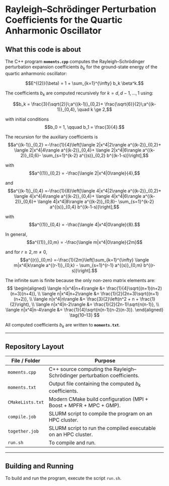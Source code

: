 # Rayleigh–Schrödinger Perturbation Coefficients for the Quartic Anharmonic Oscillator

## What this code is about

The C++ program **`moments.cpp`** computes the Rayleigh–Schrödinger perturbation expansion coefficients $b_k$ for the ground-state energy of the quartic anharmonic oscillator:

$$E^{(2)}(\beta) = 1 + \sum_{k=1}^{\infty} b_k \beta^k.$$

The coefficients $b_k$ are computed recursively for $k = d, d-1, \dots, 1$ using:

$$b_k = \frac{3}{\sqrt{2}}\;a^{(k-1)}_{0,2}+ \frac{\sqrt{6}}{2}\;a^{(k-1)}_{0,4}, \quad k \ge 2,$$

with initial conditions
$$b_0 = 1, \qquad b_1 = \frac{3}{4}.$$

The recursion for the auxiliary coefficients is
$$a^{(k-1)}_{0,2} =-\frac{1}{4}\left[\langle 2|x^4|2\rangle a^{(k-2)}_{0,2}+ \langle 2|x^4|4\rangle a^{(k-2)}_{0,4}+ \langle 2|x^4|6\rangle a^{(k-2)}_{0,6}- \sum_{s=1}^{k-2} a^{(s)}_{0,2} b^{(k-1-s)}\right],$$

with
$$a^{(1)}_{0,2} = -\frac{\langle 2|x^4|0\rangle}{4},$$

and
$$a^{(k-1)}_{0,4} =-\frac{1}{8}\left[\langle 4|x^4|2\rangle a^{(k-2)}_{0,2}+ \langle 4|x^4|4\rangle a^{(k-2)}_{0,4}+ \langle 4|x^4|6\rangle a^{(k-2)}_{0,6}+ \langle 4|x^4|8\rangle a^{(k-2)}_{0,8}- \sum_{s=1}^{k-2} a^{(s)}_{0,4} b^{(k-1-s)}\right],$$

with
$$a^{(1)}_{0,4} = -\frac{\langle 4|x^4|0\rangle}{8}.$$

In general,
$$a^{(1)}_{0,m} = -\frac{\langle m|x^4|0\rangle}{2m}$$

and for $r \ge 2, m \ne 0$,
$$a^{(r)}_{0,m} =-\frac{1}{2m}\left[\sum_{k=1}^{\infty} \langle m|x^4|k\rangle a^{(r-1)}_{0,k} - \sum_{s=1}^{r-1} a^{(s)}_{0,m} b^{(r-s)}\right].$$

The infinite sum is finite because the only non-zero matrix elements are:
$$
\begin{aligned}
\langle n|x^4|n+4\rangle &= \frac{1}{4}\sqrt{(n+1)(n+2)(n+3)(n+4)}, \\
\langle n|x^4|n+2\rangle &= \frac{1}{2}(2n+3)\sqrt{(n+1)(n+2)}, \\
\langle n|x^4|n\rangle   &= \frac{3}{2}\left(n^2 + n + \frac{1}{2}\right), \\
\langle n|x^4|n-2\rangle &= \frac{1}{2}(2n-1)\sqrt{n(n-1)}, \\
\langle n|x^4|n-4\rangle &= \frac{1}{4}\sqrt{n(n-1)(n-2)(n-3)}.
\end{aligned}
\tag{10–13}
$$

All computed coefficients $b_k$ are written to **`moments.txt`**.




---

## Repository Layout

| File / Folder     | Purpose                                                                  |
|-------------------|---------------------------------------------------------------------------|
| `moments.cpp`     | C++ source computing the Rayleigh–Schrödinger perturbation coefficients. |
| `moments.txt`     | Output file containing the computed $b_k$ coefficients.                  |
| `CMakeLists.txt`  | Modern CMake build configuration (MPI + Boost + MPFR + MPC + GMP).      |
| `compile.job`     | SLURM script to compile the program on an HPC cluster.                  |
| `together.job`    | SLURM script to run the compiled executable on an HPC cluster.          |
| `run.sh`         | To compile and run.       |

---

## Building and Running
 To build and run the program, execute the script `run.sh`. 
